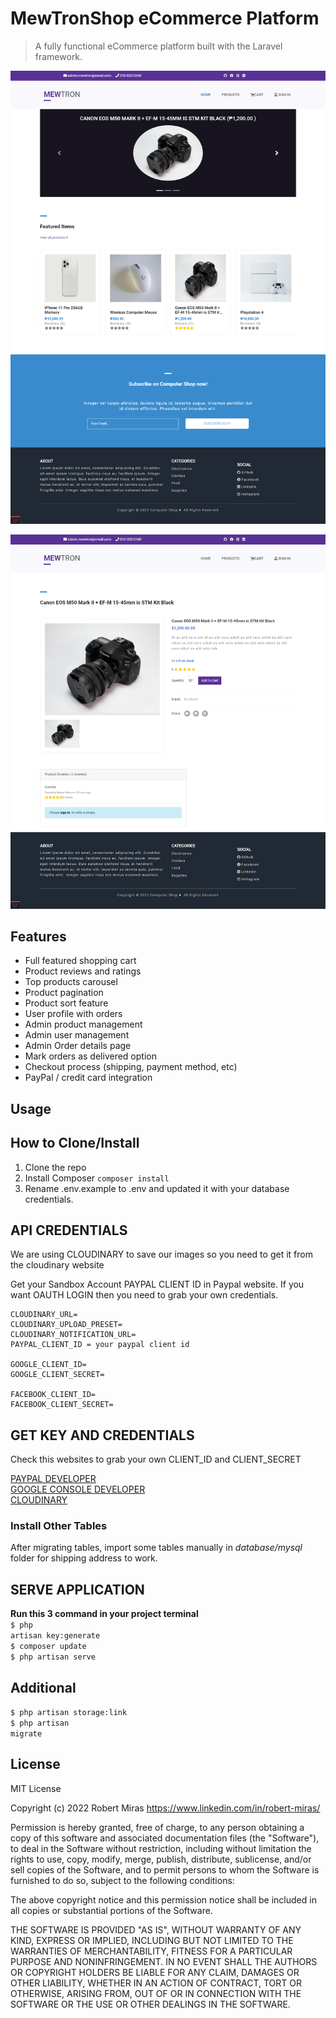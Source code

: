 # MewTronShop eCommerce Platform

> A fully functional eCommerce platform built with the Laravel framework.

![screenshot](https://github.com/mirasrobert/laravel8-ecommerce/blob/main/public/img/WEBSITE_SCREENSHOT.png)

![screenshot](https://github.com/mirasrobert/laravel8-ecommerce/blob/main/public/img/WEBSITE_SCREENSHOT_2.png)

## Features

- Full featured shopping cart
- Product reviews and ratings
- Top products carousel
- Product pagination
- Product sort feature
- User profile with orders
- Admin product management
- Admin user management
- Admin Order details page
- Mark orders as delivered option
- Checkout process (shipping, payment method, etc)
- PayPal / credit card integration


## Usage

## How to Clone/Install
1. Clone the repo
2. Install Composer
<code>composer install</code>
3. Rename .env.example to .env and updated it with your database credentials.<br />


## API CREDENTIALS
We are using CLOUDINARY to save our images so you need to get it from the cloudinary website

Get your Sandbox Account PAYPAL CLIENT ID in Paypal website.
If you want OAUTH LOGIN then you need to grab your own credentials.

```
CLOUDINARY_URL=
CLOUDINARY_UPLOAD_PRESET=
CLOUDINARY_NOTIFICATION_URL=
PAYPAL_CLIENT_ID = your paypal client id

GOOGLE_CLIENT_ID=
GOOGLE_CLIENT_SECRET=

FACEBOOK_CLIENT_ID=
FACEBOOK_CLIENT_SECRET=
```

## GET KEY AND CREDENTIALS

Check this websites to grab your own CLIENT_ID and CLIENT_SECRET

[PAYPAL DEVELOPER](https://developer.paypal.com/home)
<br>
[GOOGLE CONSOLE DEVELOPER](https://console.developers.google.com/apis/credentials?project=intense-base-324910)
<br>
[CLOUDINARY](https://cloudinary.com/)


### Install Other Tables

After migrating tables, import some tables manually in <i>database/mysql</i> folder for shipping address to work.

## SERVE APPLICATION
<b>Run this 3 command in your project terminal</b> <br />
<code>$ php artisan key:generate</code> <br />
<code>$ composer update</code> <br />
<code>$ php artisan serve</code> <br />

## Additional

<code>$ php artisan storage:link</code> <br />
<code>$ php artisan migrate</code> <br />

## License

MIT License

Copyright (c) 2022 Robert Miras https://www.linkedin.com/in/robert-miras/

Permission is hereby granted, free of charge, to any person obtaining a copy
of this software and associated documentation files (the "Software"), to deal
in the Software without restriction, including without limitation the rights
to use, copy, modify, merge, publish, distribute, sublicense, and/or sell
copies of the Software, and to permit persons to whom the Software is
furnished to do so, subject to the following conditions:

The above copyright notice and this permission notice shall be included in all
copies or substantial portions of the Software.

THE SOFTWARE IS PROVIDED "AS IS", WITHOUT WARRANTY OF ANY KIND, EXPRESS OR
IMPLIED, INCLUDING BUT NOT LIMITED TO THE WARRANTIES OF MERCHANTABILITY,
FITNESS FOR A PARTICULAR PURPOSE AND NONINFRINGEMENT. IN NO EVENT SHALL THE
AUTHORS OR COPYRIGHT HOLDERS BE LIABLE FOR ANY CLAIM, DAMAGES OR OTHER
LIABILITY, WHETHER IN AN ACTION OF CONTRACT, TORT OR OTHERWISE, ARISING FROM,
OUT OF OR IN CONNECTION WITH THE SOFTWARE OR THE USE OR OTHER DEALINGS IN THE
SOFTWARE.

